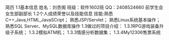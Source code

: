 ﻿简历
1.1基本信息
姓名：刘杏阁 
班级：软件1602班
QQ：2408524660
前学生会女生部副部长
1.2个人成绩荣誉以及技能信息
技能:熟悉C++,Java,HTML,JavaSCript；
     熟悉JSP/Servlet；
     熟悉Linux系统基本操作；
     熟悉SQL Server、MySQL数据库操作
1.3做过的项目介绍：
     1.3.1RPG游戏装备升级子系统；
     1.3.2模拟ATM机；
     1.3.3情感分析数据集；
     1.3.4My12306售票系统